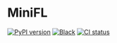 # MiniFL
[![PyPI version](https://img.shields.io/pypi/v/MiniFL.svg?color=blue)](https://pypi.org/project/MiniFL/)
[![Black](https://img.shields.io/badge/code%20style-black-000000.svg)](https://github.com/psf/black)
[![CI status](https://github.com/BlackSamorez/MiniFL/actions/workflows/run-tests.yaml/badge.svg?branch=main)](https://github.com/BlackSamorez/MiniFL/actions)

